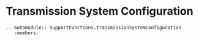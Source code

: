 Transmission System Configuration
=================================

``` eval_rst
.. automodule:: supportFunctions.transmissionSystemConfiguration
   :members:
```   
